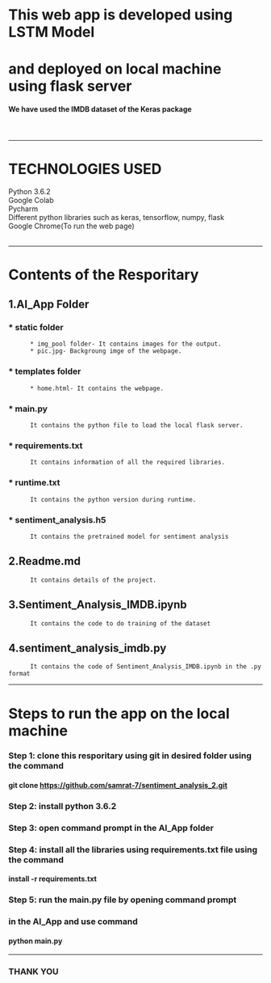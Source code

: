 # This web app is developed using LSTM Model<br/> 
# and deployed on local machine using flask server<br/>
#### We have used the IMDB dataset of the Keras package<br/><br/><br/>
--------------------------------------------------------------------

# TECHNOLOGIES USED<br/>
Python 3.6.2<br/>
Google Colab<br/>
Pycharm<br/>
Different python  libraries such as keras, tensorflow, numpy, flask<br/>
Google Chrome(To run the web page)<br/><br/>

--------------------------------------------------------------------
# Contents of the Resporitary
## 1.AI_App Folder
###     * static folder
          * img_pool folder- It contains images for the output.
          * pic.jpg- Backgroung imge of the webpage.
###     * templates folder
          * home.html- It contains the webpage.
###     * main.py
          It contains the python file to load the local flask server.
###     * requirements.txt
          It contains information of all the required libraries.
###     * runtime.txt
          It contains the python version during runtime.
###     * sentiment_analysis.h5
          It contains the pretrained model for sentiment analysis
## 2.Readme.md
          It contains details of the project.
## 3.Sentiment_Analysis_IMDB.ipynb
          It contains the code to do training of the dataset
## 4.sentiment_analysis_imdb.py
          It contains the code of Sentiment_Analysis_IMDB.ipynb in the .py format 

---------------------------------------------------------------------

# Steps to run the app on the local machine<br/>

### Step 1: clone this resporitary using git in desired folder using the command<br/>
####                     git clone https://github.com/samrat-7/sentiment_analysis_2.git<br/>
       
### Step 2: install python 3.6.2<br/>
### Step 3: open command prompt in the AI_App folder<br/>
### Step 4: install all the libraries using requirements.txt file using the command<br/>
####                     <tr/>install -r requirements.txt<br/>
### Step 5: run the main.py file by opening command prompt<br/>
###         in the AI_App and use command<br/>
####                     python main.py
       
-------------------------------------------------------------------------------------
###                           THANK YOU

